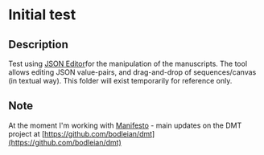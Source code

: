 # Initial test 

## Description

Test using [JSON Editor](https://github.com/josdejong/jsoneditor)for the manipulation of the manuscripts. The tool allows editing JSON value-pairs, and drag-and-drop of sequences/canvas (in textual way). This folder will exist temporarily for reference only.

## Note

At the moment I'm working with [Manifesto](https://github.com/UniversalViewer/manifesto) - main updates on the DMT project at [https://github.com/bodleian/dmt](https://github.com/bodleian/dmt)

